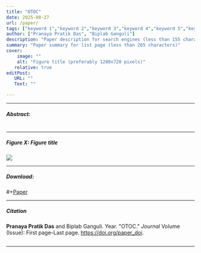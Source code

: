 ```yaml
---
title: "OTOC" 
date: 2025-08-27
url: /paper/
tags: ["keyword 1","keyword 2","keyword 3","keyword 4","keyword 5","keyword 6","keyword 7","keyword 8"]
author: ["Pranaya Pratik Das", "Biplab Ganguli"]
description: "Paper description for search engines (less than 155 characters)" 
summary: "Paper summary for list page (less than 265 characters)"
cover:
    image: ""
    alt: "Figure title (preferably 1280x720 pixels)"
   relative: true
editPost:
   URL: ""
   Text: ""

---
```


---

##### Abstract:

#
---

##### Figure X:  Figure title

![](figurex.png)

---

##### Download:

#+[Paper]()

---

##### Citation

**Pranaya Pratik Das** and Biplab Ganguli. Year. "OTOC." *Journal* Volume (Issue): First page–Last page. https://doi.org/paper_doi.

```BibTeX
```

---
